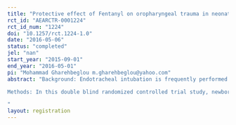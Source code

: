 ```yaml
---
title: "Protective effect of Fentanyl on oropharyngeal trauma in neonatal intubation"
rct_id: "AEARCTR-0001224"
rct_id_num: "1224"
doi: "10.1257/rct.1224-1.0"
date: "2016-05-06"
status: "completed"
jel: "nan"
start_year: "2015-09-01"
end_year: "2016-05-01"
pi: "Mohammad Gharehbeglou m.gharehbeglou@yahoo.com"
abstract: "Background: Endotracheal intubation is frequently performed in neonatal intensive care units. It is extremely distressing and painful and has been associated with significant neonatal morbidity. The aim of this study was to evaluate the efficacy and safety of Fentanyl as a premedication and its impact in accelerating the endotracheal intubation in neonates at the neonatal intensive care unit (NICU).
Methods: In this double blind randomized controlled trial study, newborns admitted to NICU of Alzahra Hospital ,Izadi Hospital and Hazrat Masumeh Hospital (in Qom city), requiring an elective endotracheal intubation were randomly assigned in two groups. For the case group Fentanyl was administered 3 mcg/kg slow IV push in 1 mL normal saline in five minutes before intubation, and the control group received 1 mL normal saline five minutes before intubation. From 5 minutes before the procedure until 5 minutes after that, heart rate(HR), blood pressure(BP) and arterial blood oxygen saturation were recorded and compared in both groups. The primary outcome was time to successful intubation. 
"
layout: registration
---
```


